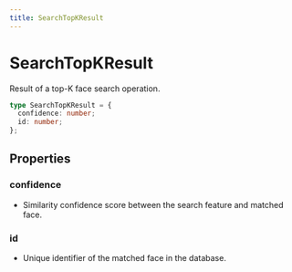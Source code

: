 ```yaml
---
title: SearchTopKResult
---
```


# SearchTopKResult

Result of a top-K face search operation.

```typescript
type SearchTopKResult = {
  confidence: number;
  id: number;
};
```

## Properties

### confidence

- Similarity confidence score between the search feature and matched face.

### id

- Unique identifier of the matched face in the database.
